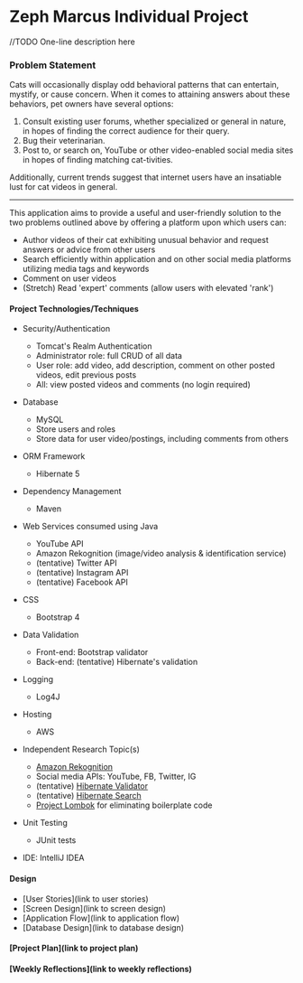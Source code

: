 # Zeph Marcus Individual Project

//TODO One-line description here

### Problem Statement

Cats will occasionally display odd behavioral patterns that can 
entertain, mystify, or cause concern. 
When it comes to attaining answers about these 
behaviors, pet owners have several options: 
1. Consult existing user forums, whether specialized or general in nature, in hopes of finding the correct audience for their query.
2. Bug their veterinarian.
3. Post to, or search on, YouTube or other video-enabled social media sites in hopes of finding matching cat-tivities.

Additionally, current trends suggest that internet users have an 
insatiable lust for cat videos in general.

---

This application aims to provide a useful and user-friendly
solution to the two problems outlined above by
offering a platform upon which users can:
* Author videos of their cat exhibiting unusual behavior and request
answers or advice from other users
* Search efficiently within application and on other social media platforms utilizing media tags and keywords
* Comment on user videos
* (Stretch) Read 'expert' comments  (allow users with elevated 'rank')



#### Project Technologies/Techniques

* Security/Authentication
    + Tomcat's Realm Authentication
    + Administrator role: full CRUD of all data
    + User role: add video, add description, comment on other posted videos, edit previous posts
    + All: view posted videos and comments (no login required)

* Database
    + MySQL
    + Store users and roles
    + Store data for user video/postings, including comments from others

* ORM Framework
    + Hibernate 5

* Dependency Management
    + Maven

* Web Services consumed using Java
    + YouTube API
    + Amazon Rekognition (image/video analysis & identification service)
    + (tentative) Twitter API
    + (tentative) Instagram API
    + (tentative) Facebook API

* CSS
    + Bootstrap 4

* Data Validation
    * Front-end: Bootstrap validator
    * Back-end: (tentative) Hibernate's validation
    
* Logging
    + Log4J

* Hosting
    + AWS

* Independent Research Topic(s)
    + [Amazon Rekognition](https://aws.amazon.com/rekognition/)
    + Social media APIs: YouTube, FB, Twitter, IG
    + (tentative) [Hibernate Validator](https://hibernate.org/validator/)
    + (tentative) [Hibernate Search](https://hibernate.org/search/)
    + [Project Lombok](https://projectlombok.org/) for eliminating boilerplate code
    
* Unit Testing
    + JUnit tests

* IDE: IntelliJ IDEA

#### Design

+ [User Stories](link to user stories)
+ [Screen Design](link to screen design)
+ [Application Flow](link to application flow)
+ [Database Design](link to database design)

#### [Project Plan](link to project plan)

#### [Weekly Reflections](link to weekly reflections)  